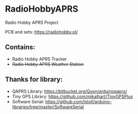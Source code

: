 # RadioHobbyAPRS
Radio Hobby APRS Project

PCB and  sets: https://radiohobby.pl/

## Contains:
- Radio Hobby APRS Tracker
- ~~Radio Hobby APRS Weather Station~~

## Thanks for library:
- QAPRS Library: https://bitbucket.org/Qyon/arduinoqaprs/
- Tiny GPS Library: https://github.com/mikalhart/TinyGPSPlus
- Software Serial: https://github.com/lstoll/arduino-libraries/tree/master/SoftwareSerial

